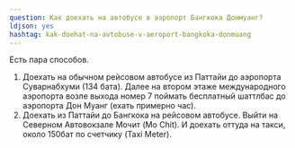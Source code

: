 ```yaml
---
question: Как доехать на автобусе в аэропорт Бангкока Донмуанг?
ldjson: yes
hashtag: kak-doehat-na-avtobuse-v-aeroport-bangkoka-donmuang
---
```


Есть пара способов.

1. Доехать на обычном рейсовом автобусе из Паттайи до аэропорта Суварнабхуми (134 бата). Далее на втором этаже международного аэропорта возле выхода номер 7 поймать бесплатный шаттлбас до аэропорта Дон Муанг (ехать примерно час).
2. Доехать из Паттайи до Бангкока на рейсовом автобусе. Выйти на Северном Автовокзале Мочит (Mo Chit). И доехать оттуда на такси, около 150бат по счетчику (Taxi Meter).